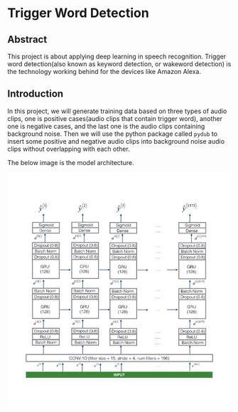 # Trigger Word Detection 

## Abstract

This project is about applying deep learning in speech recognition. Trigger word detection(also known as keyword detection, or wakeword detection) is the technology working behind for the devices like Amazon Alexa.

## Introduction

In this project, we will generate training data based on three types of audio clips, one is positive cases(audio clips that contain trigger word), another one is negative cases, and the last one is the audio clips containing background noise. Then we will use the python package called `pydub` to insert some positive and negative audio clips into background noise audio clips without overlapping with each other.

The below image is the model architecture.

![](images/model.png)